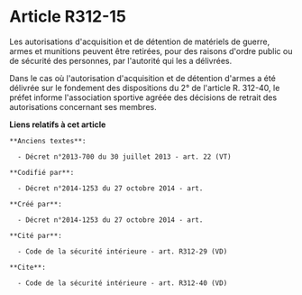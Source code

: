# Article R312-15

Les autorisations d'acquisition et de détention de matériels de guerre, armes et munitions peuvent être retirées, pour des
raisons d'ordre public ou de sécurité des personnes, par l'autorité qui les a délivrées. 

Dans le cas où l'autorisation d'acquisition et de détention d'armes a été délivrée sur le fondement des dispositions du 2° de
l'article R. 312-40, le préfet informe l'association sportive agréée des décisions de retrait des autorisations concernant
ses membres.

**Liens relatifs à cet article**

	**Anciens textes**:

	  - Décret n°2013-700 du 30 juillet 2013 - art. 22 (VT)

	**Codifié par**:

	  - Décret n°2014-1253 du 27 octobre 2014 - art.

	**Créé par**:

	  - Décret n°2014-1253 du 27 octobre 2014 - art.

	**Cité par**:

	  - Code de la sécurité intérieure - art. R312-29 (VD)

	**Cite**:

	  - Code de la sécurité intérieure - art. R312-40 (VD)
